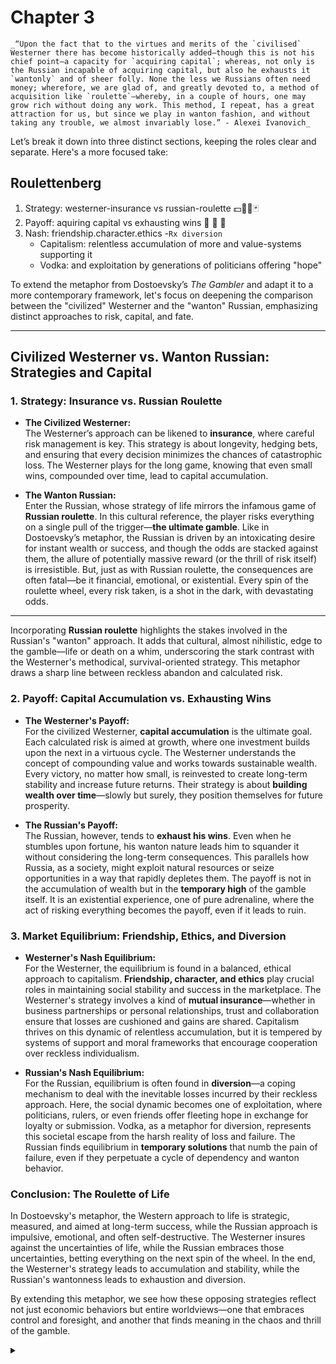 # Chapter 3

```{admonition} The Gambler
_“Upon the fact that to the virtues and merits of the `civilised` Westerner there has become historically added—though this is not his chief point—a capacity for `acquiring capital`; whereas, not only is the Russian incapable of acquiring capital, but also he exhausts it `wantonly` and of sheer folly. None the less we Russians often need money; wherefore, we are glad of, and greatly devoted to, a method of acquisition like `roulette`—whereby, in a couple of hours, one may grow rich without doing any work. This method, I repeat, has a great attraction for us, but since we play in wanton fashion, and without taking any trouble, we almost invariably lose.” - Alexei Ivanovich_
```

Let’s break it down into three distinct sections, keeping the roles clear and separate. Here's a more focused take:

## Roulettenberg

1. Strategy: westerner-insurance vs russian-roulette 💵🎱🎲🃏 
2. Payoff: aquiring capital vs exhausting wins 🦠 🧬 🧪 
3. Nash: friendship.character.ethics -`Rx diversion`
   - Capitalism: relentless accumulation of more and value-systems supporting it
   - Vodka: and exploitation by generations of politicians offering "hope"

To extend the metaphor from Dostoevsky’s *The Gambler* and adapt it to a more contemporary framework, let's focus on deepening the comparison between the "civilized" Westerner and the "wanton" Russian, emphasizing distinct approaches to risk, capital, and fate.

---

## **Civilized Westerner vs. Wanton Russian: Strategies and Capital**

### **1. Strategy: Insurance vs. Russian Roulette**

- **The Civilized Westerner:**  
  The Westerner’s approach can be likened to **insurance**, where careful risk management is key. This strategy is about longevity, hedging bets, and ensuring that every decision minimizes the chances of catastrophic loss. The Westerner plays for the long game, knowing that even small wins, compounded over time, lead to capital accumulation.

- **The Wanton Russian:**  
  Enter the Russian, whose strategy of life mirrors the infamous game of **Russian roulette**. In this cultural reference, the player risks everything on a single pull of the trigger—**the ultimate gamble**. Like in Dostoevsky’s metaphor, the Russian is driven by an intoxicating desire for instant wealth or success, and though the odds are stacked against them, the allure of potentially massive reward (or the thrill of risk itself) is irresistible. But, just as with Russian roulette, the consequences are often fatal—be it financial, emotional, or existential. Every spin of the roulette wheel, every risk taken, is a shot in the dark, with devastating odds.

---

Incorporating **Russian roulette** highlights the stakes involved in the Russian's "wanton" approach. It adds that cultural, almost nihilistic, edge to the gamble—life or death on a whim, underscoring the stark contrast with the Westerner's methodical, survival-oriented strategy. This metaphor draws a sharp line between reckless abandon and calculated risk.

### **2. Payoff: Capital Accumulation vs. Exhausting Wins**

- **The Westerner's Payoff:**  
  For the civilized Westerner, **capital accumulation** is the ultimate goal. Each calculated risk is aimed at growth, where one investment builds upon the next in a virtuous cycle. The Westerner understands the concept of compounding value and works towards sustainable wealth. Every victory, no matter how small, is reinvested to create long-term stability and increase future returns. Their strategy is about **building wealth over time**—slowly but surely, they position themselves for future prosperity.

- **The Russian's Payoff:**  
  The Russian, however, tends to **exhaust his wins**. Even when he stumbles upon fortune, his wanton nature leads him to squander it without considering the long-term consequences. This parallels how Russia, as a society, might exploit natural resources or seize opportunities in a way that rapidly depletes them. The payoff is not in the accumulation of wealth but in the **temporary high** of the gamble itself. It is an existential experience, one of pure adrenaline, where the act of risking everything becomes the payoff, even if it leads to ruin.

### **3. Market Equilibrium: Friendship, Ethics, and Diversion**

- **Westerner's Nash Equilibrium:**  
  For the Westerner, the equilibrium is found in a balanced, ethical approach to capitalism. **Friendship, character, and ethics** play crucial roles in maintaining social stability and success in the marketplace. The Westerner's strategy involves a kind of **mutual insurance**—whether in business partnerships or personal relationships, trust and collaboration ensure that losses are cushioned and gains are shared. Capitalism thrives on this dynamic of relentless accumulation, but it is tempered by systems of support and moral frameworks that encourage cooperation over reckless individualism.

- **Russian's Nash Equilibrium:**  
  For the Russian, equilibrium is often found in **diversion**—a coping mechanism to deal with the inevitable losses incurred by their reckless approach. Here, the social dynamic becomes one of exploitation, where politicians, rulers, or even friends offer fleeting hope in exchange for loyalty or submission. Vodka, as a metaphor for diversion, represents this societal escape from the harsh reality of loss and failure. The Russian finds equilibrium in **temporary solutions** that numb the pain of failure, even if they perpetuate a cycle of dependency and wanton behavior.

### **Conclusion: The Roulette of Life**

In Dostoevsky's metaphor, the Western approach to life is strategic, measured, and aimed at long-term success, while the Russian approach is impulsive, emotional, and often self-destructive. The Westerner insures against the uncertainties of life, while the Russian embraces those uncertainties, betting everything on the next spin of the wheel. In the end, the Westerner's strategy leads to accumulation and stability, while the Russian's wantonness leads to exhaustion and diversion.

By extending this metaphor, we see how these opposing strategies reflect not just economic behaviors but entire worldviews—one that embraces control and foresight, and another that finds meaning in the chaos and thrill of the gamble.

<Details>
    <Summary></Summary>

A gambit is a strategic move, usually in chess, where a player sacrifices a piece—typically a pawn—early in the game to gain a more advantageous position later on. The idea is to give up material to achieve better control of the board, increase mobility, or put pressure on the opponent. The most famous example is the King's Gambit, where a player sacrifices a pawn to gain early control of the center.

In a broader sense, "gambit" refers to any calculated risk or maneuver in which someone temporarily gives up something with the expectation of future gain. It's often used in politics, business, or negotiations, where people make sacrifices for long-term benefits. It's a high-risk, high-reward type of strategy.

You could think of insurance as a kind of gambit. In insurance, you pay regular premiums (essentially a small, consistent sacrifice) to protect yourself from the risk of a potentially much larger loss in the future (like a medical emergency, car accident, or home damage). In this sense, you're "sacrificing" some of your financial resources now in exchange for the peace of mind and potential financial protection later.

Like a gambit in chess, insurance is about risk management—you're giving up something upfront with the hope that, should the worst happen, you'll come out ahead (or at least not suffer catastrophic losses). If nothing bad happens, your premiums are "lost," but if the unforeseen event occurs, you could end up in a better position than if you hadn’t taken the precaution. So, insurance fits the definition of a gambit in a real-world context.

Christianity, `indulgences`, tithes, etc. are seamlessly subsumed into this framework. In medieval Christianity, indulgences were payments made to the Church in exchange for the remission (`i`) of sins (`ii7♭5`), either for oneself or for others, often with the idea of reducing time spent in purgatory (`V7♭9♯9♭13`). While not directly about buying a "patch of real estate" in heaven, indulgences were essentially marketed as a way to `secure`/`procure` spiritual benefits and reduce the temporal punishment for sins, which could be seen as securing one’s place in heaven.

During the Middle Ages, indulgences became a major source of revenue for the Church, and the practice of selling indulgences—particularly the more egregious, transactional forms—was a key trigger for the Protestant Reformation. Martin Luther famously criticized the sale of indulgences in his *Ninety-Five Theses*, seeing it as a corrupt practice that exploited the faithful. 


</Details>